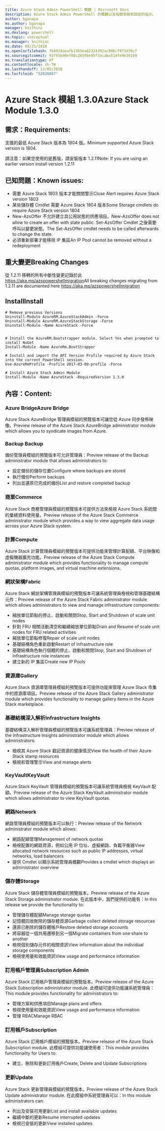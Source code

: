 ```yaml
---
title: Azure Stack Admin PowerShell 概觀 | Microsoft Docs
description: Azure Stack Admin PowerShell 的概觀以及有關安裝和設定的指示。
author: bganapa
ms.author: bganapa
manager: knithinc
ms.devlang: powershell
ms.topic: conceptual
ms.manager: knithinc
ms.date: 09/21/2018
ms.openlocfilehash: fb892daeafb1365ea62324392ac806cf9f3d39cf
ms.sourcegitcommit: 93f93b90ef88c2659be95f3acaba514fe9639169
ms.translationtype: HT
ms.contentlocale: zh-TW
ms.lasthandoff: 12/05/2018
ms.locfileid: "52828887"
---
```

# <a name="azure-stack-module-130"></a><span data-ttu-id="c1925-103">Azure Stack 模組 1.3.0</span><span class="sxs-lookup"><span data-stu-id="c1925-103">Azure Stack Module 1.3.0</span></span>

## <a name="requirements"></a><span data-ttu-id="c1925-104">需求：</span><span class="sxs-lookup"><span data-stu-id="c1925-104">Requirements:</span></span>
<span data-ttu-id="c1925-105">支援的最低 Azure Stack 版本為 1804 版。</span><span class="sxs-lookup"><span data-stu-id="c1925-105">Minimum supported Azure Stack version is 1804.</span></span>

<span data-ttu-id="c1925-106">請注意：如果您使用的是舊版，請安裝版本 1.2.11</span><span class="sxs-lookup"><span data-stu-id="c1925-106">Note: If you are using an earlier version install version 1.2.11</span></span>

## <a name="known-issues"></a><span data-ttu-id="c1925-107">已知問題：</span><span class="sxs-lookup"><span data-stu-id="c1925-107">Known issues:</span></span>

- <span data-ttu-id="c1925-108">需要 Azure Stack 1803 版本才能關閉警示</span><span class="sxs-lookup"><span data-stu-id="c1925-108">Close Alert requires Azure Stack version 1803</span></span>
- <span data-ttu-id="c1925-109">某些儲存體 Cmdlet 需要 Azure Stack 1804 版本</span><span class="sxs-lookup"><span data-stu-id="c1925-109">Some Storage cmdlets do require Azure Stack version 1804</span></span>
- <span data-ttu-id="c1925-110">New-AzsOffer 不允許建立具公用狀態的供應項目。</span><span class="sxs-lookup"><span data-stu-id="c1925-110">New-AzsOffer does not allow to create an offer with state public.</span></span> <span data-ttu-id="c1925-111">Set-AzsOffer Cmdlet 之後需要呼叫以變更狀態。</span><span class="sxs-lookup"><span data-stu-id="c1925-111">The Set-AzsOffer cmdlet needs to be called afterwards to change the state.</span></span>
- <span data-ttu-id="c1925-112">必須重新部署才能移除 IP 集區</span><span class="sxs-lookup"><span data-stu-id="c1925-112">An IP Pool cannot be removed without a redeployment</span></span>

## <a name="breaking-changes"></a><span data-ttu-id="c1925-113">重大變更</span><span class="sxs-lookup"><span data-stu-id="c1925-113">Breaking Changes</span></span>
<span data-ttu-id="c1925-114">從 1.2.11 移轉的所有中斷性變更記錄於此 https://aka.ms/azspowershellmigration</span><span class="sxs-lookup"><span data-stu-id="c1925-114">All breaking changes migrating from 1.2.11 are documented here https://aka.ms/azspowershellmigration</span></span>

## <a name="install"></a><span data-ttu-id="c1925-115">Install</span><span class="sxs-lookup"><span data-stu-id="c1925-115">Install</span></span>
```
# Remove previous Versions
Uninstall-Module AzureRM.AzureStackAdmin -Force
Uninstall-Module AzureRM.AzureStackStorage -Force
Uninstall-Module -Name AzureStack -Force 


# Install the AzureRM.Bootstrapper module. Select Yes when prompted to install NuGet
Install-Module -Name AzureRm.BootStrapper

# Install and import the API Version Profile required by Azure Stack into the current PowerShell session.
Use-AzureRmProfile -Profile 2017-03-09-profile -Force

# Install Azure Stack Admin Module
Install-Module -Name AzureStack -RequiredVersion 1.3.0
```
## <a name="content"></a><span data-ttu-id="c1925-116">內容：</span><span class="sxs-lookup"><span data-stu-id="c1925-116">Content:</span></span>
### <a name="azure-bridge"></a><span data-ttu-id="c1925-117">Azure Bridge</span><span class="sxs-lookup"><span data-stu-id="c1925-117">Azure Bridge</span></span>
<span data-ttu-id="c1925-118">Azure Stack AzureBridge 管理員模組的預覽版本可讓您從 Azure 同步發佈映像。</span><span class="sxs-lookup"><span data-stu-id="c1925-118">Preview release of the Azure Stack AzureBridge administrator module which allows you to syndicate images from Azure.</span></span>

### <a name="backup"></a><span data-ttu-id="c1925-119">Backup </span><span class="sxs-lookup"><span data-stu-id="c1925-119">Backup</span></span>
<span data-ttu-id="c1925-120">備份管理員模組的預覽版本可允許管理員：</span><span class="sxs-lookup"><span data-stu-id="c1925-120">Preview release of the Backup administrator module that allows administrators to:</span></span>
- <span data-ttu-id="c1925-121">設定備份的儲存位置</span><span class="sxs-lookup"><span data-stu-id="c1925-121">Configure where backups are stored</span></span>
- <span data-ttu-id="c1925-122">執行備份</span><span class="sxs-lookup"><span data-stu-id="c1925-122">Perform backups</span></span>
- <span data-ttu-id="c1925-123">列出並還原已完成的備份</span><span class="sxs-lookup"><span data-stu-id="c1925-123">List and restore completed backup</span></span>

### <a name="commerce"></a><span data-ttu-id="c1925-124">商業</span><span class="sxs-lookup"><span data-stu-id="c1925-124">Commerce</span></span>
<span data-ttu-id="c1925-125">Azure Stack 商務管理員模組的預覽版本可提供方法來檢視 Azure Stack 系統間的彙總資料使用量。</span><span class="sxs-lookup"><span data-stu-id="c1925-125">Preview release of the Azure Stack Commerce administrator module which provides a way to view aggregate data usage across your Azure Stack system.</span></span>

### <a name="compute"></a><span data-ttu-id="c1925-126">計算</span><span class="sxs-lookup"><span data-stu-id="c1925-126">Compute</span></span>
<span data-ttu-id="c1925-127">Azure Stack 計算管理員模組的預覽版本可提供功能來管理計算配額、平台映像和虛擬機器擴充功能。</span><span class="sxs-lookup"><span data-stu-id="c1925-127">Preview release of the Azure Stack Compute administrator module which provides functionality to manage compute quotas, platform images, and virtual machine extensions.</span></span>

### <a name="fabric"></a><span data-ttu-id="c1925-128">網狀架構</span><span class="sxs-lookup"><span data-stu-id="c1925-128">Fabric</span></span>
<span data-ttu-id="c1925-129">Azure Stack 網狀架構管理員模組的預覽版本可讓系統管理員檢視和管理基礎結構元件：</span><span class="sxs-lookup"><span data-stu-id="c1925-129">Preview release of the Azure Stack Fabric administrator module which allows administrators to view and manage infrastructure components:</span></span>
- <span data-ttu-id="c1925-130">縮放單位節點的停止、啟動和關閉</span><span class="sxs-lookup"><span data-stu-id="c1925-130">Stop, Start and Shutdown of scale unit nodes</span></span>
- <span data-ttu-id="c1925-131">針對 FRU 相關活動清空和繼續縮放單位節點</span><span class="sxs-lookup"><span data-stu-id="c1925-131">Drain and Resume of scale unit nodes for FRU related activities</span></span>
- <span data-ttu-id="c1925-132">縮放單位節點修復</span><span class="sxs-lookup"><span data-stu-id="c1925-132">Repair of scale unit nodes</span></span>
- <span data-ttu-id="c1925-133">基礎結構角色重新啟動</span><span class="sxs-lookup"><span data-stu-id="c1925-133">Restart of Infrastructure role</span></span>
- <span data-ttu-id="c1925-134">基礎結構角色執行個體的停止、啟動和關閉</span><span class="sxs-lookup"><span data-stu-id="c1925-134">Stop, Start and Shutdown of Infrastructure role instances</span></span>
- <span data-ttu-id="c1925-135">建立新的 IP 集區</span><span class="sxs-lookup"><span data-stu-id="c1925-135">Create new IP Pools</span></span>


### <a name="gallery"></a><span data-ttu-id="c1925-136">資源庫</span><span class="sxs-lookup"><span data-stu-id="c1925-136">Gallery</span></span>
<span data-ttu-id="c1925-137">Azure Stack 資源庫管理員模組的預覽版本可提供功能來管理 Azure Stack 市集中的資源庫項目。</span><span class="sxs-lookup"><span data-stu-id="c1925-137">Preview release of the Azure Stack Gallery administrator module which provides functionality to manage gallery items in the Azure Stack marketplace.</span></span>

### <a name="infrastructure-insights"></a><span data-ttu-id="c1925-138">基礎結構深入解析</span><span class="sxs-lookup"><span data-stu-id="c1925-138">Infrastructure Insights</span></span>
<span data-ttu-id="c1925-139">基礎結構深入解析管理員模組的預覽版本可讓系統管理員：</span><span class="sxs-lookup"><span data-stu-id="c1925-139">Preview release of the Infrastructure Insights administrator module which allows administrators:</span></span>
- <span data-ttu-id="c1925-140">檢視其 Azure Stack 戳記資源的健康情況</span><span class="sxs-lookup"><span data-stu-id="c1925-140">View the health of their Azure Stack stamp resources</span></span>
- <span data-ttu-id="c1925-141">檢視和管理警示</span><span class="sxs-lookup"><span data-stu-id="c1925-141">View and manage alerts</span></span>

### <a name="keyvault"></a><span data-ttu-id="c1925-142">KeyVault</span><span class="sxs-lookup"><span data-stu-id="c1925-142">KeyVault</span></span>
<span data-ttu-id="c1925-143">Azure Stack KeyVault 管理員模組的預覽版本可讓系統管理員檢視 KeyVault 配額。</span><span class="sxs-lookup"><span data-stu-id="c1925-143">Preview release of the Azure Stack KeyVault administrator module which allows administrator to view KeyVault quotas.</span></span>

### <a name="network"></a><span data-ttu-id="c1925-144">網路</span><span class="sxs-lookup"><span data-stu-id="c1925-144">Network</span></span>
<span data-ttu-id="c1925-145">網路管理員模組的預覽版本可以執行：</span><span class="sxs-lookup"><span data-stu-id="c1925-145">Preview release of the Network administrator module which allows:</span></span>
- <span data-ttu-id="c1925-146">網路配額管理</span><span class="sxs-lookup"><span data-stu-id="c1925-146">Management of network quotas</span></span>
- <span data-ttu-id="c1925-147">檢視配置的網路資源，例如公用 IP 位址、虛擬網路、負載平衡器</span><span class="sxs-lookup"><span data-stu-id="c1925-147">View allocated network resources such as public IP addresses, virtual networks, load balancers</span></span>
- <span data-ttu-id="c1925-148">提供 Cmdlet 以顯示系統管理員概觀</span><span class="sxs-lookup"><span data-stu-id="c1925-148">Provides a cmdlet which displays an administrator overview</span></span>

### <a name="storage"></a><span data-ttu-id="c1925-149">儲存體</span><span class="sxs-lookup"><span data-stu-id="c1925-149">Storage</span></span>
<span data-ttu-id="c1925-150">Azure Stack 儲存體管理員模組的預覽版本。</span><span class="sxs-lookup"><span data-stu-id="c1925-150">Preview release of the Azure Stack Storage administrator module.</span></span>  <span data-ttu-id="c1925-151">在此版本中，我們提供的功能有：</span><span class="sxs-lookup"><span data-stu-id="c1925-151">In this release we provide the functionality to:</span></span>
- <span data-ttu-id="c1925-152">管理儲存體配額</span><span class="sxs-lookup"><span data-stu-id="c1925-152">Manage storage quotas</span></span>
- <span data-ttu-id="c1925-153">記憶體回收刪除的儲存體資源</span><span class="sxs-lookup"><span data-stu-id="c1925-153">Garbage collect deleted storage resources</span></span>
- <span data-ttu-id="c1925-154">還原已刪除的儲存體帳戶</span><span class="sxs-lookup"><span data-stu-id="c1925-154">Restore deleted storage accounts</span></span>
- <span data-ttu-id="c1925-155">將容器從一個共用遷移到另一個</span><span class="sxs-lookup"><span data-stu-id="c1925-155">Migrate containers from one share to another</span></span>
- <span data-ttu-id="c1925-156">檢視個別儲存元件的相關資訊</span><span class="sxs-lookup"><span data-stu-id="c1925-156">View information about the individual storage components</span></span>
- <span data-ttu-id="c1925-157">檢視使用量和效能資訊</span><span class="sxs-lookup"><span data-stu-id="c1925-157">View usage and performance information</span></span>

### <a name="subscription-admin"></a><span data-ttu-id="c1925-158">訂用帳戶管理員</span><span class="sxs-lookup"><span data-stu-id="c1925-158">Subscription Admin</span></span>
<span data-ttu-id="c1925-159">Azure Stack 訂用帳戶管理員模組的預覽版本。</span><span class="sxs-lookup"><span data-stu-id="c1925-159">Preview release of the Azure Stack Subscription administrator module.</span></span>  <span data-ttu-id="c1925-160">此模組可提供功能讓系統管理員：</span><span class="sxs-lookup"><span data-stu-id="c1925-160">This module provides functionality for administrators to:</span></span>
- <span data-ttu-id="c1925-161">管理方案和供應項目</span><span class="sxs-lookup"><span data-stu-id="c1925-161">Manage plans and offers</span></span>
- <span data-ttu-id="c1925-162">檢視使用量和效能資訊</span><span class="sxs-lookup"><span data-stu-id="c1925-162">View usage and performance information</span></span>
- <span data-ttu-id="c1925-163">管理 RBAC</span><span class="sxs-lookup"><span data-stu-id="c1925-163">Manage RBAC</span></span>

### <a name="subscription"></a><span data-ttu-id="c1925-164">訂用帳戶</span><span class="sxs-lookup"><span data-stu-id="c1925-164">Subscription</span></span>
<span data-ttu-id="c1925-165">Azure Stack 訂用帳戶模組的預覽版本。</span><span class="sxs-lookup"><span data-stu-id="c1925-165">Preview release of the Azure Stack Subscription module.</span></span>  <span data-ttu-id="c1925-166">此模組可提供功能讓使用者：</span><span class="sxs-lookup"><span data-stu-id="c1925-166">This module provides functionality for Users to:</span></span>
- <span data-ttu-id="c1925-167">建立、刪除和更新訂用帳戶</span><span class="sxs-lookup"><span data-stu-id="c1925-167">Create, Delete and Update Subscriptions</span></span>

### <a name="update"></a><span data-ttu-id="c1925-168">更新</span><span class="sxs-lookup"><span data-stu-id="c1925-168">Update</span></span>
<span data-ttu-id="c1925-169">Azure Stack 更新管理員模組的預覽版本。</span><span class="sxs-lookup"><span data-stu-id="c1925-169">Preview release of the Azure Stack Update administrator module.</span></span>  <span data-ttu-id="c1925-170">在此模組中系統管理員可以：</span><span class="sxs-lookup"><span data-stu-id="c1925-170">In this module administrators can:</span></span>
- <span data-ttu-id="c1925-171">列出及安裝可用更新</span><span class="sxs-lookup"><span data-stu-id="c1925-171">List and install available updates</span></span>
- <span data-ttu-id="c1925-172">繼續中斷的更新</span><span class="sxs-lookup"><span data-stu-id="c1925-172">Resume interrupted updates</span></span>
- <span data-ttu-id="c1925-173">檢視已安裝的更新</span><span class="sxs-lookup"><span data-stu-id="c1925-173">View installed updates</span></span>
